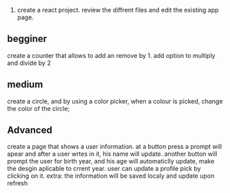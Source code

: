 1. create a react project. review the diffrent files and edit the existing app page.

## begginer
create a counter that allows to add an remove by 1. 
add option to multiply and divide by 2

## medium
create a circle, and by using a color picker, when a colour is picked, change the color of the circle;

## Advanced
create a page that shows a user information. at a button press a prompt will apear and after a user wrtes in it, his name will update.
another button will prompt the user for birth year, and his age will automaticlly update, make the desgin aplicable to crrent year.
user can update a profile pick by clicking on it.
extra: the information will be saved localy and update upon refresh
